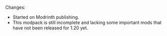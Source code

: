 Changes:

* Started on Modrinth publishing.
* This modpack is still incomplete and lacking some important mods that have not been released for 1.20 yet.
